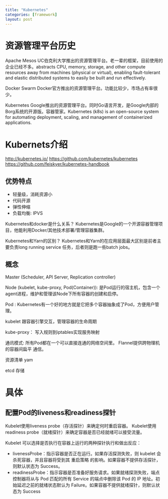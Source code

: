 ```yaml
---
title: "Kubernetes"
categories: [framework]
layout: post
---
```


# 资源管理平台历史

Apache Mesos
UC伯克利大学推出的资源管理平台。老一辈的框架，目前使用的企业已经不多。abstracts CPU, memory, storage, and other compute resources away from machines (physical or virtual), enabling fault-tolerant and elastic distributed systems to easily be built and run effectively.


Docker Swarm
Docker官方推出的资源管理平台。功能比较少，市场占有率很少。


Kubernetes
Google推出的资源管理平台。同时Go语言开发，是Google内部的Borg系统的开源版。容器管家。Kubernetes (k8s) is an open-source system for automating deployment, scaling, and management of containerized applications.


# Kubernets介绍

http://kubernetes.io/
https://github.com/kubernetes/kubernetes
https://github.com/feiskyer/kubernetes-handbook 

## 优势特点

* 轻量级，消耗资源小
* 代码开源
* 弹性伸缩
* 负载均衡: IPVS


Kubernetes和docker是什么关系？
Kubernetes是Google的一个开源容器管理项目，他能利用Docker/其他技术部署/管理容器集群。

Kubernetes和Yarn的区别？
Kubernetes和Yarn的在应用层面最大区别是前者主要负责long running service 任务，后者则是跑一些batch jobs。

## 概念

Master (Scheduler, API Server, Replication controller)

Node (kubelet, kube-proxy, Pod(Container)): 是Pod运行的宿主机，包含一个agent进程，维护和管理该Node下所有容器的创建和启停。

Pod : Kubernetes有一个好的地方就是它把多个容器抽象成了Pod，方便用户管理。

kubelet 跟容器引擎交互，管理容器的生命周期

kube-proxy： 写入规则到iptables实现服务映射

通讯模式: 所有Pod都在一个可以直接连通的网络空间里。  Flannel提供跨物理机的容器间扁平 通信。

资源清单 yam

etcd 存储



# 具体

## 配置Pod的liveness和readiness探针

Kubelet使用liveness probe（存活探针）来确定何时重启容器。
Kubelet使用readiness probe（就绪探针）来确定容器是否已经就绪可以接受流量。

Kubelet 可以选择是否执行在容器上运行的两种探针执行和做出反应：
* livenessProbe：指示容器是否正在运行。如果存活探测失败，则 kubelet 会杀死容器，并且容器将受到其 重启策略 的影响。如果容器不提供存活探针，则默认状态为 Success。
* readinessProbe：指示容器是否准备好服务请求。如果就绪探测失败，端点控制器将从与 Pod 匹配的所有 Service 的端点中删除该 Pod 的 IP 地址。初始延迟之前的就绪状态默认为 Failure。如果容器不提供就绪探针，则默认状态为 Success